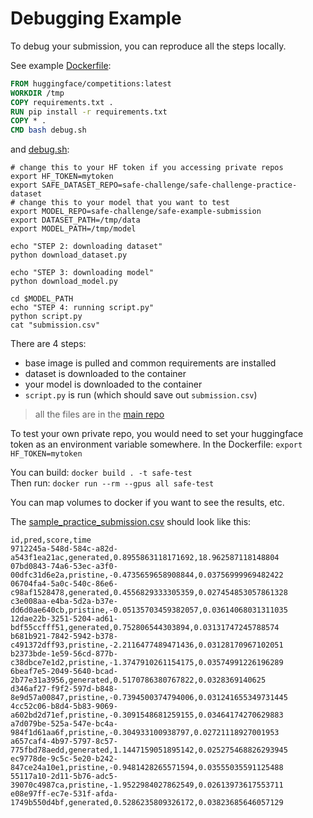 # Debugging Example

To debug your submission, you can reproduce all the steps locally.

See example [Dockerfile](Dockerfile):

```Dockerfile
FROM huggingface/competitions:latest
WORKDIR /tmp
COPY requirements.txt .
RUN pip install -r requirements.txt
COPY * .
CMD bash debug.sh
```

and [debug.sh](debug.sh):

```shell
# change this to your HF token if you accessing private repos
export HF_TOKEN=mytoken 
export SAFE_DATASET_REPO=safe-challenge/safe-challenge-practice-dataset
# change this to your model that you want to test
export MODEL_REPO=safe-challenge/safe-example-submission
export DATASET_PATH=/tmp/data
export MODEL_PATH=/tmp/model 

echo "STEP 2: downloading dataset"
python download_dataset.py

echo "STEP 3: downloading model"
python download_model.py

cd $MODEL_PATH
echo "STEP 4: running script.py"
python script.py
cat "submission.csv"
```

There are 4 steps:
- base image is pulled and common requirements are installed
- dataset is downloaded to the container 
- your model is downloaded to the container
- `script.py` is run (which should save out `submission.csv`)

> all the files are in the [main repo](https://github.com/stresearch/SAFE/)

To test your own private repo, you would need to set your huggingface token as an environment variable somewhere. In the Dockerfile: `export HF_TOKEN=mytoken`

You can build: `docker build . -t safe-test`  
Then run: `docker run --rm --gpus all safe-test`   

You can map volumes to docker if you want to see the results, etc.

The [sample_practice_submission.csv](sample_practice_submission.csv) should look like this:
```csv
id,pred,score,time
9712245a-548d-584c-a82d-a543f1ea21ac,generated,0.8955863118171692,18.962587118148804
07bd0843-74a6-53ec-a3f0-00dfc31d6e2a,pristine,-0.4735659658908844,0.03756999969482422
06704fa4-5a0c-540c-86e6-c98af1528478,generated,0.4556829333305359,0.027454853057861328
c3e008aa-e4ba-5d2a-b37e-dd6d0ae640cb,pristine,-0.05135703459382057,0.03614068031311035
12dae22b-3251-5204-ad61-bdf55ccfff51,generated,0.752806544303894,0.03131747245788574
b681b921-7842-5942-b378-c491372dff93,pristine,-2.2116477489471436,0.03128170967102051
b2373bde-1e59-56cd-877b-c38dbce7e1d2,pristine,-1.3747910261154175,0.03574991226196289
6beaf7e5-2049-5640-bcad-2b77e31a3956,generated,0.5170786380767822,0.0328369140625
d346af27-f9f2-597d-b848-8e9d57a00847,pristine,-0.7394500374794006,0.031241655349731445
4cc52c06-b8d4-5b83-9069-a602bd2d71ef,pristine,-0.3091548681259155,0.03464174270629883
a7d079be-525a-547e-bc4a-984f1d61aa6f,pristine,-0.304933100938797,0.02721118927001953
a657caf4-4b97-5797-8c57-775fbd78aedd,generated,1.1447159051895142,0.025275468826293945
ec9778de-9c5c-5e20-b242-847ce24a10e1,pristine,-0.9481428265571594,0.03555035591125488
55117a10-2d11-5b76-adc5-39070c4987ca,pristine,-1.9522984027862549,0.02613973617553711
e08e97ff-ec7e-531f-afda-1749b550d4bf,generated,0.5286235809326172,0.03823685646057129
```



